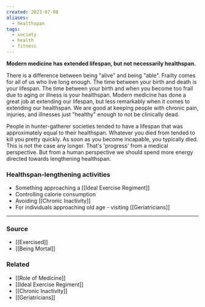 ```yaml
---
created: 2023-07-08
aliases:
  - healthspan
tags:
  - society
  - health
  - fitness
---
```

**Modern medicine has extended lifespan, but not necessarily healthspan.**

There is a difference between being "alive" and being "able". Frailty comes for all of us who live long enough. The time between your birth and death is your lifespan. The time between your birth and when you become too frail due to aging or illness is your healthspan. Modern medicine has done a great job at extending our lifespan, but less remarkably when it comes to extending our healthspan. We are good at keeping people with chronic pain, injuries, and illnesses just "healthy" enough to not be clinically dead. 

People in hunter-gatherer societies tended to have a lifespan that was approximately equal to their healthspan. Whatever you died from tended to kill you pretty quickly. As soon as you become incapable, you typically died. This is not the case any longer. That's 'progress' from a medical perspective. But from a human perspective we should spend more energy directed towards lengthening healthspan.

### Healthspan-lengthening activities

- Something approaching a [[Ideal Exercise Regiment]]
- Controlling calorie consumption
- Avoiding [[Chronic Inactivity]]
- For individuals approaching old age - visiting [[Geriatricians]]

****
### Source
- [[Exercised]]
- [[Being Mortal]]

### Related
- [[Role of Medicine]] 
- [[Ideal Exercise Regiment]] 
- [[Chronic Inactivity]] 
- [[Geriatricians]]